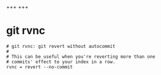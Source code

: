 +++
+++

# git rvnc

```gitconfig
# git rvnc: git revert without autocommit
#
# This can be useful when you're reverting more than one 
# commits' effect to your index in a row.
rvnc = revert --no-commit
```